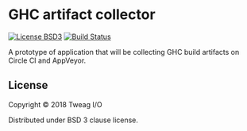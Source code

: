 # GHC artifact collector

[![License BSD3](https://img.shields.io/badge/license-BSD3-brightgreen.svg)](http://opensource.org/licenses/BSD-3-Clause)
[![Build Status](https://travis-ci.org/mrkkrp/ghc-artifact-collector.svg?branch=master)](https://travis-ci.org/mrkkrp/ghc-artifact-collector)

A prototype of application that will be collecting GHC build artifacts on
Circle CI and AppVeyor.

## License

Copyright © 2018 Tweag I/O

Distributed under BSD 3 clause license.
